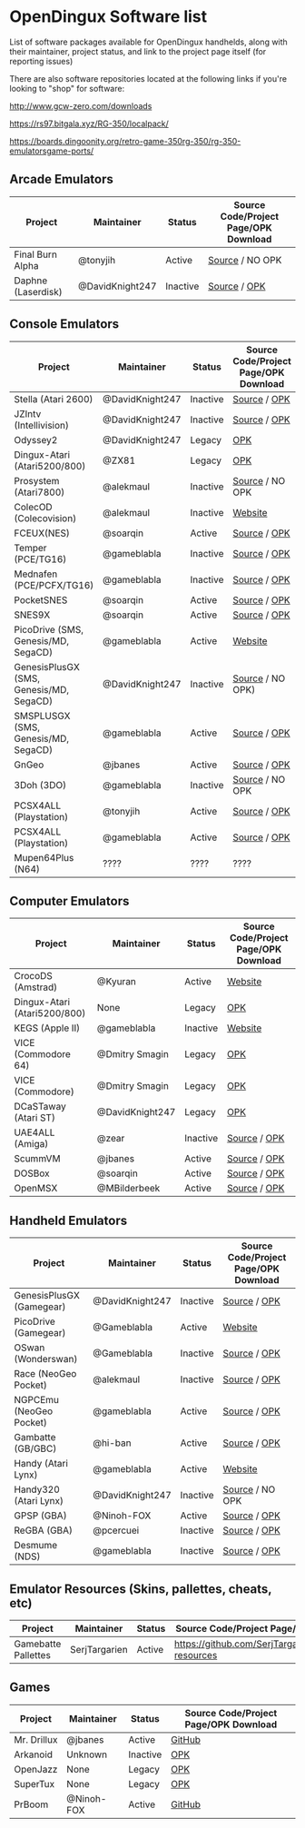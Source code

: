 # OpenDingux Software list

List of software packages available for OpenDingux handhelds, along with their maintainer, project status, and link to the project page itself (for reporting issues)

There are also software repositories located at the following links if you're looking to "shop" for software:

http://www.gcw-zero.com/downloads

https://rs97.bitgala.xyz/RG-350/localpack/

https://boards.dingoonity.org/retro-game-350rg-350/rg-350-emulatorsgame-ports/


## Arcade Emulators

Project | Maintainer | Status | Source Code/Project Page/OPK Download 
------- | ---------- | ---- | -----------
Final Burn Alpha  | @tonyjih | Active | [Source](https://github.com/tonyjih/fba-sdl) / NO OPK
Daphne (Laserdisk)  | @DavidKnight247 | Inactive | [Source](https://github.com/DavidKnight247/Daphne) / [OPK](https://drive.google.com/file/d/0BwYi4RGX-HSaYVN2RXVHdHlCUEU)

## Console Emulators

Project | Maintainer | Status | Source Code/Project Page/OPK Download 
------- | ---------- | ---- | -----------
Stella (Atari 2600)   | @DavidKnight247 | Inactive | [Source](https://github.com/DavidKnight247/Stella-3.9.3) / [OPK](https://github.com/DavidKnight247/Stella-3.9.3/raw/master/stella.opk)
JZIntv (Intellivision)    | @DavidKnight247| Inactive | [Source](https://github.com/DavidKnight247/jzIntv) / [OPK](https://github.com/l33t5p34k3r/RG350-Emulators/raw/master/jzIntv_20191017.opk)
Odyssey2    | @DavidKnight247 | Legacy | [OPK](https://github.com/l33t5p34k3r/RG350-Emulators/raw/master/o2em_20141125.opk)
Dingux-Atari (Atari5200/800) | @ZX81 | Legacy | [OPK](https://github.com/retrogamehandheld/OpenDingux/blob/master/EmulatorOPKs/dingux-atari.opk)
Prosystem (Atari7800) | @alekmaul | Inactive | [Source](https://github.com/alekmaul/prosystem) / NO OPK
ColecOD (Colecovision)    | @alekmaul | Inactive | [Website](https://boards.dingoonity.org/gcw-releases/colecod-v1-0/)
FCEUX(NES)    | @soarqin | Active | [Source](https://github.com/soarqin/fceux-for-retrogame/) / [OPK](https://github.com/soarqin/fceux-for-retrogame/releases)
Temper (PCE/TG16)    | @gameblabla | Inactive | [Source](https://github.com/gameblabla/temper) / [OPK](https://github.com/l33t5p34k3r/RG350-Emulators/raw/master/temper_20191017.opk)
Mednafen (PCE/PCFX/TG16)    | @gameblabla | Inactive | [Source](https://github.com/gameblabla/mednafen-gcw) / [OPK](https://github.com/l33t5p34k3r/RG350-Emulators/raw/master/temper_20191017.opk)
PocketSNES    | @soarqin | Active | [Source](https://github.com/soarqin/PocketSNES/) / [OPK](https://github.com/soarqin/PocketSNES/releases)
SNES9X    | @soarqin | Active | [Source](https://github.com/soarqin/snes9x/releases) / [OPK](https://github.com/soarqin/snes9x/releases)
PicoDrive (SMS, Genesis/MD, SegaCD)  | @gameblabla | Active | [Website](https://boards.dingoonity.org/retro-game-350rg-350/rg-350-emulatorsgame-ports/)
GenesisPlusGX (SMS, Genesis/MD, SegaCD)  | @DavidKnight247 | Inactive | [Source](https://github.com/DavidKnight247/Genesis-Plus-GX) / NO OPK)
SMSPLUSGX (SMS, Genesis/MD, SegaCD)  | @gameblabla | Active | [Source](https://github.com/gameblabla/sms_sdl) / [OPK](https://gameblabla.nl/files/ipk/gcw0/smsplus_gcw0.opk)
GnGeo   | @jbanes | Active | [Source](https://github.com/jbanes/gngeo/) / [OPK](https://github.com/jbanes/gngeo/releases)
3Doh (3DO)   | @gameblabla | Inactive | [Source](https://github.com/gameblabla/3doh_gcw0) / NO OPK
PCSX4ALL  (Playstation)  | @tonyjih | Active | [Source](https://github.com/tonyjih/RG350_pcsx4all/) / [OPK](https://github.com/tonyjih/RG350_pcsx4all/releases)
PCSX4ALL  (Playstation)  | @gameblabla	 | Active | [Source](https://github.com/gameblabla/pcsx4all/) / [OPK](https://github.com/gameblabla/pcsx4all/releases)
Mupen64Plus (N64)    | ???? | ???? | ????

## Computer Emulators

Project | Maintainer | Status | Source Code/Project Page/OPK Download 
------- | ---------- | ---- | -----------
CrocoDS (Amstrad) | @Kyuran | Active | [Website](https://www.kyuran.be/rg350/)
Dingux-Atari (Atari5200/800) | None | Legacy | [OPK](https://github.com/retrogamehandheld/OpenDingux/blob/master/EmulatorOPKs/dingux-atari.opk)
KEGS (Apple II)  | @gameblabla | Inactive | [Website](https://boards.dingoonity.org/gcw-development/(alpha)-kegs-for-gcw0-apple-iigs-emulator/)
VICE (Commodore 64)  | @Dmitry Smagin | Legacy | [OPK](https://github.com/l33t5p34k3r/RG350-Emulators/raw/master/vice-c64_20191211.opk)
VICE (Commodore)  | @Dmitry Smagin | Legacy | [OPK](https://github.com/l33t5p34k3r/RG350-Emulators/raw/master/vice_20150519.opk)
DCaSTaway (Atari ST)  | @DavidKnight247 | Legacy | [OPK](https://github.com/l33t5p34k3r/RG350-Emulators/blob/master/Dcastaway_20191017.opk)
UAE4ALL (Amiga) | @zear | Inactive | [Source](https://github.com/zear/uae4all) / [OPK](https://github.com/l33t5p34k3r/RG350-Emulators/raw/master/uae4all_20191017.opk)
ScummVM | @jbanes | Active | [Source](https://github.com/jbanes/scummvm/) / [OPK](https://github.com/jbanes/scummvm/releases)
DOSBox  | @soarqin | Active | [Source](https://github.com/soarqin/dosbox-rg350) / [OPK](https://github.com/l33t5p34k3r/RG350-Emulators/raw/master/dosbox-rg350_20191112.opk)
OpenMSX  | @MBilderbeek | Active | [Source](https://github.com/openMSX/openMSX/) / [OPK](https://github.com/openMSX/openMSX/releases)


## Handheld Emulators
Project | Maintainer | Status | Source Code/Project Page/OPK Download 
------- | ---------- | ---- | -----------
GenesisPlusGX (Gamegear)  | @DavidKnight247 | Inactive | [Source](https://github.com/DavidKnight247/Genesis-Plus-GX) / [OPK](https://github.com/l33t5p34k3r/RG350-Emulators/raw/master/Stock/GenplusGX(Genesis%20%20Mega%20Drive%2C%20Sega%20%20Mega%20CD%2C%20Master%20System%2C%20Game%20Gear%20%26%20SG-1000).opk)
PicoDrive (Gamegear)  | @Gameblabla | Active | [Website](https://boards.dingoonity.org/retro-game-350rg-350/rg-350-emulatorsgame-ports/)
OSwan (Wonderswan) | @Gameblabla | Inactive | [Source](https://github.com/gameblabla/oswan) / [OPK](https://github.com/l33t5p34k3r/RG350-Emulators/raw/master/oswan-gcw_20191009.opk)
Race (NeoGeo Pocket)  | @alekmaul | Inactive | [Source](https://github.com/alekmaul/race) / [OPK](https://github.com/l33t5p34k3r/RG350-Emulators/raw/master/race_20191210.opk)
NGPCEmu (NeoGeo Pocket)  | @gameblabla | Active | [Source](https://github.com/gameblabla/NGPCemu) / [OPK](https://gameblabla.nl/files/ipk/gcw0/ngpcemu_gcw0.opk)
Gambatte (GB/GBC)| @hi-ban | Active | [Source](https://github.com/bardeci/dot-matrix-simulator/) / [OPK](https://github.com/bardeci/dot-matrix-simulator/releases)
Handy (Atari Lynx) | @gameblabla | Active | [Website](https://boards.dingoonity.org/retro-game-350rg-350/rg-350-emulatorsgame-ports/)
Handy320 (Atari Lynx) | @DavidKnight247 | Inactive | [Source](https://github.com/DavidKnight247/handy320-rzx50) / NO OPK
GPSP (GBA) | @Ninoh-FOX | Active | [Source](https://github.com/Ninoh-FOX/gpsp-rg350/) / [OPK](https://github.com/Ninoh-FOX/gpsp-rg350/releases)
ReGBA (GBA)  | @pcercuei | Inactive | [Source](https://github.com/pcercuei/ReGBA) / [OPK](https://app.box.com/s/e3no5tjvjxxlz9senns2t3xw8d5xo3nr)
Desmume (NDS)  | @gameblabla | Inactive | [Source](https://github.com/gameblabla/desmume-gcw0) / [OPK](https://github.com/gameblabla/desmume-gcw0/raw/master/desmume.opk)

## Emulator Resources (Skins, pallettes, cheats, etc)

Project | Maintainer | Status | Source Code/Project Page/OPK Download 
------- | ---------- | ---- | -----------
Gamebatte Pallettes | SerjTargarien  | Active | https://github.com/SerjTargarien/gambatte-resources

## Games
Project | Maintainer | Status | Source Code/Project Page/OPK Download 
------- | ---------- | ---- | -----------
Mr. Drillux | @jbanes | Active | [GitHub](https://github.com/jbanes/rs97-mrdrillux)
Arkanoid | Unknown | Inactive | [OPK](https://github.com/retrogamehandheld/OpenDingux/blob/master/GameOPKs/Arkanoid.opk)
OpenJazz | None | Legacy | [OPK](https://github.com/retrogamehandheld/OpenDingux/blob/master/GameOPKs/openjazz.opk)
SuperTux | None | Legacy | [OPK](https://github.com/retrogamehandheld/OpenDingux/blob/master/GameOPKs/supertux.opk)
PrBoom | @Ninoh-FOX | Active | [GitHub](https://github.com/Ninoh-FOX/PrBoom-plus-for-RG350)
